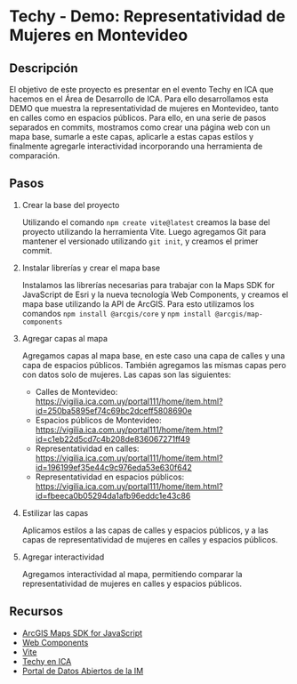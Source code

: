 # Techy - Demo: Representatividad de Mujeres en Montevideo

## Descripción

El objetivo de este proyecto es presentar en el evento Techy en ICA que hacemos en el Área de Desarrollo de ICA. Para ello desarrollamos esta DEMO que muestra la representatividad de mujeres en Montevideo, tanto en calles como en espacios públicos. Para ello, en una serie de pasos separados en commits, mostramos como crear una página web con un mapa base, sumarle a este capas, aplicarle a estas capas estilos y finalmente agregarle interactividad incorporando una herramienta de comparación.

## Pasos

1. Crear la base del proyecto

    Utilizando el comando `npm create vite@latest` creamos la base del proyecto utilizando la herramienta Vite. Luego agregamos Git para mantener el versionado utilizando `git init`, y creamos el primer commit.

2. Instalar librerías y crear el mapa base

    Instalamos las librerías necesarias para trabajar con la Maps SDK for JavaScript de Esri y la nueva tecnología Web Components, y creamos el mapa base utilizando la API de ArcGIS.
    Para esto utilizamos los comandos `npm install @arcgis/core` y `npm install @arcgis/map-components`

3. Agregar capas al mapa

    Agregamos capas al mapa base, en este caso una capa de calles y una capa de espacios públicos. También agregamos las mismas capas pero con datos solo de mujeres.
    Las capas son las siguientes:
     - Calles de Montevideo: <https://vigilia.ica.com.uy/portal111/home/item.html?id=250ba5895ef74c69bc2dceff5808690e>
     - Espacios públicos de Montevideo: <https://vigilia.ica.com.uy/portal111/home/item.html?id=c1eb22d5cd7c4b208de836067271ff49>
     - Representatividad en calles: <https://vigilia.ica.com.uy/portal111/home/item.html?id=196199ef35e44c9c976eda53e630f642>
     - Representatividad en espacios públicos: <https://vigilia.ica.com.uy/portal111/home/item.html?id=fbeeca0b05294da1afb96eddc1e43c86>

4. Estilizar las capas

    Aplicamos estilos a las capas de calles y espacios públicos, y a las capas de representatividad de mujeres en calles y espacios públicos.

5. Agregar interactividad

    Agregamos interactividad al mapa, permitiendo comparar la representatividad de mujeres en calles y espacios públicos.

## Recursos

- [ArcGIS Maps SDK for JavaScript](https://developers.arcgis.com/javascript/latest/)
- [Web Components](https://developer.mozilla.org/en-US/docs/Web/Web_Components)
- [Vite](https://vitejs.dev/)
- [Techy en ICA](https://ica.com.uy/techy)
- [Portal de Datos Abiertos de la IM](https://ckan.montevideo.gub.uy/organization/geomatica)
